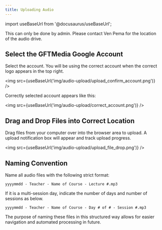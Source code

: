 ```yaml
---
title: Uploading Audio
---
```


import useBaseUrl from '@docusaurus/useBaseUrl';

This can only be done by admin. Please contact Ven Pema for the location of the audio drive.

## Select the GFTMedia Google Account

Select the account. You will be using the correct account when the correct logo appears in the top right.

<img src={useBaseUrl('img/audio-upload/upload_confirm_account.png')} />

Correctly selected account appears like this:

<img src={useBaseUrl('img/audio-upload/correct_account.png')} />

## Drag and Drop Files into Correct Location

Drag files from your computer over into the browser area to upload. A upload notification box will appear and track upload progress.

<img src={useBaseUrl('img/audio-upload/upload_file_drop.png')} />

## Naming Convention

Name all audio files with the following strict format:

`yyyymmdd - Teacher - Name of Course - Lecture #.mp3`

If it is a multi-session day, indicate the number of days and number of sessions as below.

`yyyymmdd - Teacher - Name of Course - Day # of # - Session #.mp3`

The purpose of naming these files in this structured way allows for easier navigation and automated processing in future.
